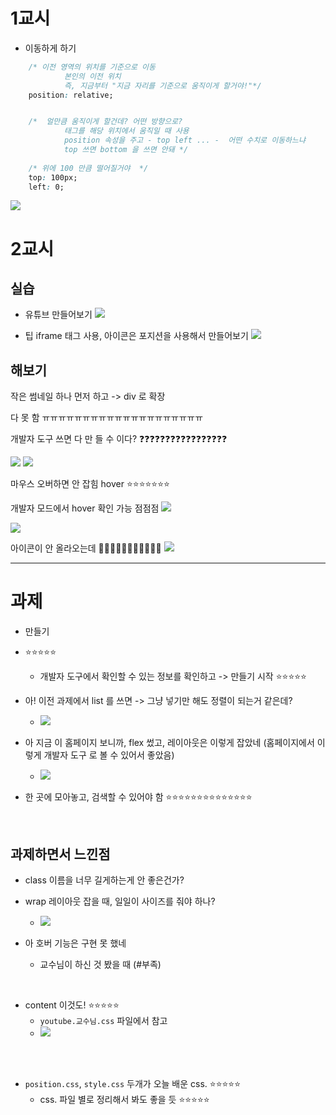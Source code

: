



# 1교시 



- 이동하게 하기 


``` css 
    /* 이전 영역의 위치를 기준으로 이동
            본인의 이전 위치
            즉, 지금부터 "지금 자리를 기준으로 움직이게 할거야!"*/
    position: relative;


    /*  얼만큼 움직이게 할건데? 어떤 방향으로? 
            태그를 해당 위치에서 움직일 때 사용
            position 속성을 주고 - top left ... -  어떤 수치로 이동하느냐
            top 쓰면 bottom 을 쓰면 안돼 */
    
    /* 위에 100 만큼 떨어질거야  */
    top: 100px;
    left: 0;
```


![](https://i.imgur.com/q3Z9p6h.png)



# 2교시 


## 실습 

- 유튜브 만들어보기 
![](https://i.imgur.com/v61EZrk.png)


- 팁 
iframe 태그 사용, 
아이콘은 포지션을 사용해서 만들어보기
![](https://i.imgur.com/bHs4kJZ.png)


## 해보기 


작은 썸네일 하나 먼저 하고 -> div 로 확장 

다 못 함 ㅠㅠㅠㅠㅠㅠㅠㅠㅠㅠㅠㅠㅠㅠㅠㅠㅠㅠㅠㅠ


개발자 도구 쓰면 다 만 들 수 이다? ❓❓❓❓❓❓❓❓❓❓❓❓❓❓❓❓❓


![](https://i.imgur.com/455rrQX.png)
![](https://i.imgur.com/Ti5Ot6A.png)




마우스 오버하면 안 잡힘 
hover ⭐⭐⭐⭐⭐⭐⭐ 

개발자 모드에서 hover 확인 가능 
점점점
![](https://i.imgur.com/ooC5ht2.png)


![](https://i.imgur.com/pQoCq6H.png)



아이콘이 안 올라오는데 📛📛📛📛📛📛📛📛📛📛📛 
![](https://i.imgur.com/WgL8Xqh.png)



--- 

# 과제


- 만들기 



- ⭐⭐⭐⭐⭐ 
	- 개발자 도구에서 확인할 수 있는 정보를 확인하고 -> 만들기 시작 ⭐⭐⭐⭐⭐ 



- 아! 이전 과제에서 list 를 쓰면 -> 그냥 넣기만 해도 정렬이 되는거 같은데? 
	- ![](https://i.imgur.com/F5tsMLG.png)


- 아 지금 이 홈페이지 보니까, flex 썼고, 레이아웃은 이렇게 잡았네 (홈페이지에서 이렇게 개발자 도구 로 볼 수 있어서 좋았음)
	- ![](https://i.imgur.com/py6bfud.png)


- 한 곳에 모아놓고, 검색할 수 있어야 함 ⭐⭐⭐⭐⭐⭐⭐⭐⭐⭐⭐⭐⭐⭐ 

<br>

## 과제하면서 느낀점 

- class 이름을 너무 길게하는게 안 좋은건가? 

- wrap 레이아웃 잡을 때, 일일이 사이즈를 줘야 하나? 
	- ![](https://i.imgur.com/s0HvqOm.png)


- 아 호버 기능은 구현 못 했네 
	- 교수님이 하신 것 봤을 때 (#부족)


<br>

- content 이것도! ⭐⭐⭐⭐⭐ 
	- `youtube.교수님.css` 파일에서 참고
	- ![](https://i.imgur.com/ETYlE3Z.png)


<br>
<br>

- `position.css`, `style.css` 두개가 오늘 배운 css. ⭐⭐⭐⭐⭐ 
	- css. 파일 별로 정리해서 봐도 좋을 듯 ⭐⭐⭐⭐⭐ 


